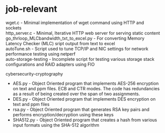 # job-relevant

wget.c - Minimal implementation of wget command using HTTP and sockets \
http_server.c - Minimal, Iterative HTTP web server for serving static content \
go_thrloop_MLCbandwidth_txt_to_excel.py - For converting Memory Latency Checker (MLC) sript output from text to excel \
autoTune.sh - Script used to tune TCP/IP and NIC settings for network performance testing using netperf \
auto-storage-testing - Incomplete script for testing various storage stack configurations and RAID adapters using FIO 

cybersecurity-cryptography
  - AES.py - Object Oriented program that implements AES-256 encryption on text and ppm files. ECB and CTR modes. The code has redundancies as a result of being created over the span of two assignments.
  - DES.py - Object Oriented program that implements DES encryption on text and ppm files 
  - rsa.py - Object Oriented program that generates RSA key pairs and performs encryption/decryption using these keys
  - SHA512.py - Object Oriented program that creates a hash from various input formats using the SHA-512 algorithm
